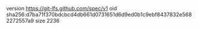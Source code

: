 version https://git-lfs.github.com/spec/v1
oid sha256:d7ba71f370bdcbcd4db661d0731651d6d9ed0b1c9ebf8437832e5682272557a9
size 2236
